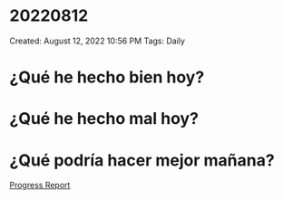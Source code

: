 # 20220812

Created: August 12, 2022 10:56 PM
Tags: Daily

# ¿Qué he hecho bien hoy?

# ¿Qué he hecho mal hoy?

# ¿Qué podría hacer mejor mañana?

[Progress Report](Progress%20Report%2014bbd9609acc4700b4a4ff6ee5133208.md)
